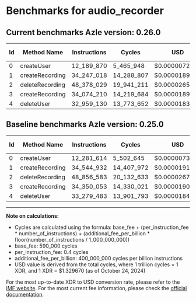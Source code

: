 # Benchmarks for audio_recorder

## Current benchmarks Azle version: 0.26.0

| Id  | Method Name     | Instructions | Cycles     | USD           | USD/Million Calls | Change                              |
| --- | --------------- | ------------ | ---------- | ------------- | ----------------- | ----------------------------------- |
| 0   | createUser      | 12_189_870   | 5_465_948  | $0.0000072679 | $7.26             | <font color="green">-91_744</font>  |
| 1   | createRecording | 34_247_018   | 14_288_807 | $0.0000189994 | $18.99            | <font color="green">-297_914</font> |
| 2   | deleteRecording | 48_378_029   | 19_941_211 | $0.0000265152 | $26.51            | <font color="green">-478_554</font> |
| 3   | createRecording | 34_074_210   | 14_219_684 | $0.0000189075 | $18.90            | <font color="green">-275_843</font> |
| 4   | deleteUser      | 32_959_130   | 13_773_652 | $0.0000183144 | $18.31            | <font color="green">-320_353</font> |

## Baseline benchmarks Azle version: 0.25.0

| Id  | Method Name     | Instructions | Cycles     | USD           | USD/Million Calls |
| --- | --------------- | ------------ | ---------- | ------------- | ----------------- |
| 0   | createUser      | 12_281_614   | 5_502_645  | $0.0000073167 | $7.31             |
| 1   | createRecording | 34_544_932   | 14_407_972 | $0.0000191578 | $19.15            |
| 2   | deleteRecording | 48_856_583   | 20_132_633 | $0.0000267698 | $26.76            |
| 3   | createRecording | 34_350_053   | 14_330_021 | $0.0000190542 | $19.05            |
| 4   | deleteUser      | 33_279_483   | 13_901_793 | $0.0000184848 | $18.48            |

---

**Note on calculations:**

- Cycles are calculated using the formula: base_fee + (per_instruction_fee \* number_of_instructions) + (additional_fee_per_billion \* floor(number_of_instructions / 1_000_000_000))
- base_fee: 590_000 cycles
- per_instruction_fee: 0.4 cycles
- additional_fee_per_billion: 400_000_000 cycles per billion instructions
- USD value is derived from the total cycles, where 1 trillion cycles = 1 XDR, and 1 XDR = $1.329670 (as of October 24, 2024)

For the most up-to-date XDR to USD conversion rate, please refer to the [IMF website](https://www.imf.org/external/np/fin/data/rms_sdrv.aspx).
For the most current fee information, please check the [official documentation](https://internetcomputer.org/docs/current/developer-docs/gas-cost#execution).
